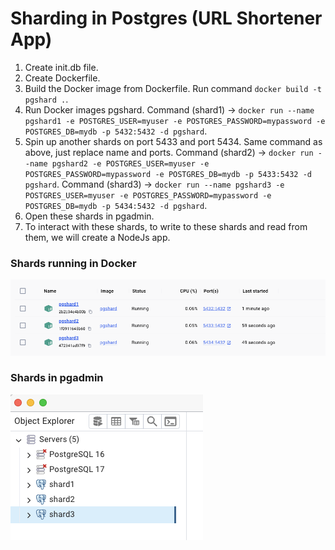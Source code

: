 # Sharding in Postgres (URL Shortener App)

1. Create init.db file.
2. Create Dockerfile.
3. Build the Docker image from Dockerfile. Run command `docker build -t pgshard .`.
4. Run Docker images pgshard. Command (shard1) -> `docker run --name pgshard1 -e POSTGRES_USER=myuser -e POSTGRES_PASSWORD=mypassword -e POSTGRES_DB=mydb -p 5432:5432 -d pgshard`.
5. Spin up another shards on port 5433 and port 5434. Same command as above, just replace name and ports. Command (shard2) -> `docker run --name pgshard2 -e POSTGRES_USER=myuser -e POSTGRES_PASSWORD=mypassword -e POSTGRES_DB=mydb -p 5433:5432 -d pgshard`. Command (shard3) -> `docker run --name pgshard3 -e POSTGRES_USER=myuser -e POSTGRES_PASSWORD=mypassword -e POSTGRES_DB=mydb -p 5434:5432 -d pgshard`.
6. Open these shards in pgadmin.
7. To interact with these shards, to write to these shards and read from them, we will create a NodeJs app.

### Shards running in Docker
![Running Shards](/imgs/shards.png)

### Shards in pgadmin
![Pgadmin Shards](/imgs/shards-in-pgadmin.png)